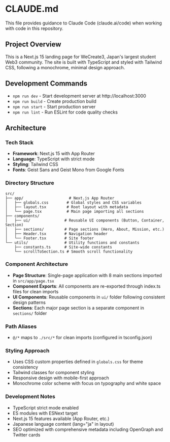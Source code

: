 # CLAUDE.md

This file provides guidance to Claude Code (claude.ai/code) when working with code in this repository.

## Project Overview

This is a Next.js 15 landing page for WeCreate3, Japan's largest student Web3 community. The site is built with TypeScript and styled with Tailwind CSS, following a monochrome, minimal design approach.

## Development Commands

- `npm run dev` - Start development server at http://localhost:3000
- `npm run build` - Create production build
- `npm run start` - Start production server
- `npm run lint` - Run ESLint for code quality checks

## Architecture

### Tech Stack
- **Framework**: Next.js 15 with App Router
- **Language**: TypeScript with strict mode
- **Styling**: Tailwind CSS
- **Fonts**: Geist Sans and Geist Mono from Google Fonts

### Directory Structure
```
src/
├── app/                    # Next.js App Router
│   ├── globals.css        # Global styles and CSS variables
│   ├── layout.tsx         # Root layout with metadata
│   └── page.tsx           # Main page importing all sections
├── components/
│   ├── ui/               # Reusable UI components (Button, Container, Section)
│   ├── sections/         # Page sections (Hero, About, Mission, etc.)
│   ├── Header.tsx        # Navigation header
│   └── Footer.tsx        # Site footer
└── utils/                # Utility functions and constants
    ├── constants.ts      # Site-wide constants
    └── scrollToSection.ts # Smooth scroll functionality
```

### Component Architecture
- **Page Structure**: Single-page application with 8 main sections imported in `src/app/page.tsx`
- **Component Exports**: All components are re-exported through index.ts files for clean imports
- **UI Components**: Reusable components in `ui/` folder following consistent design patterns
- **Sections**: Each major page section is a separate component in `sections/` folder

### Path Aliases
- `@/*` maps to `./src/*` for clean imports (configured in tsconfig.json)

### Styling Approach
- Uses CSS custom properties defined in `globals.css` for theme consistency
- Tailwind classes for component styling
- Responsive design with mobile-first approach
- Monochrome color scheme with focus on typography and white space

### Development Notes
- TypeScript strict mode enabled
- ES modules with ESNext target
- Next.js 15 features available (App Router, etc.)
- Japanese language content (lang="ja" in layout)
- SEO optimized with comprehensive metadata including OpenGraph and Twitter cards